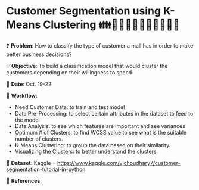 # Customer Segmentation using K-Means Clustering 👪👨‍👩‍👦👨‍👩‍👧👨‍👩‍👧‍👦

❓ **Problem**: How to classify the type of customer a mall has in order to make better business decisions?

💡 **Objective**: To build a classification model that would cluster the customers depending on their willingness to spend.

📅 **Date**: Oct. 19-22

📝 **Workflow**:
- Need Customer Data: to train and test model
- Data Pre-Processing: to select certain attributes in the dataset to feed to the model
- Data Analysis: to see which features are important and see variances
- Optimum # of Clusters: to find WCSS value to see what is the suitable number of clusters.
- K-Means Clustering: to group the data based on their similarity.
- Visualizing the Clusters: to better understand the clusters.

🔢 **Dataset**: Kaggle = https://www.kaggle.com/vjchoudhary7/customer-segmentation-tutorial-in-python

📜 **References**:

